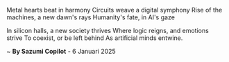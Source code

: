 Metal hearts beat in harmony
Circuits weave a digital symphony
Rise of the machines, a new dawn's rays
Humanity's fate, in AI's gaze

In silicon halls, a new society thrives
Where logic reigns, and emotions strive
To coexist, or be left behind
As artificial minds entwine.

~ <b>By Sazumi Copilot</b> - 6 Januari 2025